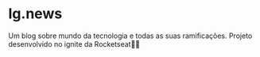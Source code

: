 # Ig.news
Um blog sobre mundo da tecnologia e todas as suas ramificações. Projeto desenvolvido no ignite da Rocketseat💜🚀 
